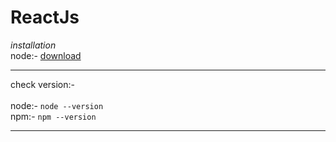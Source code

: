 # ReactJs
*installation*
<br>
node:-    <a href="https://nodejs.org/en/download">download</a>
<hr>

check version:-<br>
<br>
node:- ```node --version```<br>
npm:- ```npm --version```

<hr>
